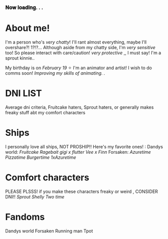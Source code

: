 ### 𝐍𝐨𝐰 𝐥𝐨𝐚𝐝𝐢𝐧𝐠. . .




# About me! 
I'm a person who's _very chatty_! I'll rant almost everything, maybe I'll overshare?! 1?!?...
Although aside from my chatty side, I'm _very sensitive_ too! So please interact with care/caution! 
_very protective_ ,, I must say! I'm a sprout kinnie.. 

My birthday is on _February 19_ ✧
I'm an animator and artist! I wish to do comms soon! 
*Improving my skills of animating. .*

# DNI LIST
Average dni criteria, Fruitcake haters, Sprout haters, or generally makes freaky stuff abt my comfort characters

# Ships 
I personally love all ships, NOT PROSHIP!! 
Here's my favorite ones! :
Dandys world:
*Fruitcake*
*Ragebait*
*gigi x flutter*
*Vee x Finn*
Forsaken:
*Azuretime*
*Pizzatime*
*Burgertime*
*1xAzuretime*

# Comfort characters
PLEASE PLSSS! if you make these characters freaky or weird , CONSIDER DNI!! 
*Sprout*
*Shelly*
*Two time*

# Fandoms
Dandys world
Forsaken
Running man
Tpot
